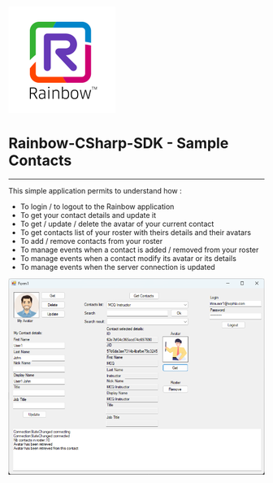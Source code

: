 ![Rainbow](../../logo_rainbow.png)

 
# Rainbow-CSharp-SDK - Sample Contacts
---

This simple application permits to understand how :
- To login / to logout to the Rainbow application
- To get your contact details and update it
- To get / update / delete the avatar of your current contact
- To get contacts list of your roster with theirs details and their avatars
- To add / remove contacts from your roster
- To manage events when a contact is added / removed from your roster
- To manage events when a contact modify its avatar or its details
- To manage events when the server connection is updated

 ![SampleContactForm](./images/SampleContactForm.png)
